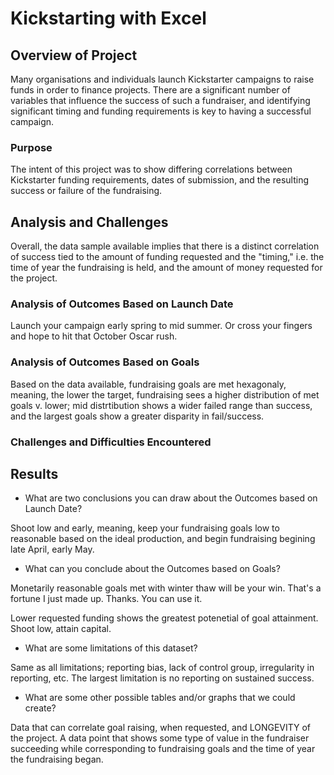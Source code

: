 # Kickstarting with Excel

## Overview of Project

Many organisations and individuals launch Kickstarter campaigns to raise funds in order to finance projects. There are a significant number of variables that influence the success of such a fundraiser, and identifying significant timing and funding requirements is key to having a successful campaign.

### Purpose

The intent of this project was to show differing correlations between Kickstarter funding requirements, dates of submission, and the resulting success or failure of the fundraising.

## Analysis and Challenges

Overall, the data sample available implies that there is a distinct correlation of success tied to the amount of funding requested and the "timing," i.e. the time of year the fundraising is held, and the amount of money requested for the project.

### Analysis of Outcomes Based on Launch Date

Launch your campaign early spring to mid summer. Or cross your fingers and hope to hit that October Oscar rush.

### Analysis of Outcomes Based on Goals

Based on the data available, fundraising goals are met hexagonaly, meaning, the lower the target, fundraising sees a higher distribution of met goals v. lower; mid distrtibution shows a wider failed range than success, and the largest goals show a greater disparity in fail/success. 

### Challenges and Difficulties Encountered

## Results

- What are two conclusions you can draw about the Outcomes based on Launch Date?

Shoot low and early, meaning, keep your fundraising goals low to reasonable based on the ideal production, and begin fundraising begining late April, early May. 

- What can you conclude about the Outcomes based on Goals?

Monetarily reasonable goals met with winter thaw will be your win. That's a fortune I just made up. Thanks. You can use it.

Lower requested funding shows the greatest potenetial of goal attainment. Shoot low, attain capital.

- What are some limitations of this dataset?

Same as all limitations; reporting bias, lack of control group, irregularity in reporting, etc. The largest limitation is no reporting on sustained success.

- What are some other possible tables and/or graphs that we could create?

Data that can correlate goal raising, when requested, and LONGEVITY of the project. A data point that shows some type of value in the fundraiser succeeding while corresponding to fundraising goals and the time of year the fundraising began.
